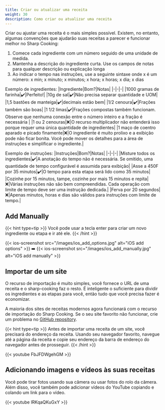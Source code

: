 ```yaml
---
title: Criar ou atualizar uma receita
weight: 30
description: Como criar ou atualizar uma receita
---
```


Criar ou ajustar uma receita é o mais simples possível. Existem, no entanto, algumas convenções que ajudarão suas receitas a parecer e funcionar melhor no Sharp Cooking:

1. Comece cada ingrediente com um número seguido de uma unidade de medida.
3. Mantenha a descrição do ingrediente curta. Use os campos de notas para qualquer descrição ou explicação longa
5. Ao indicar o tempo nas instruções, use a seguinte sintaxe onde x é um número: x min; x minuto; x minutos; x hora; x horas; x dia; x dias

Exemplo de ingredientes:
|Ingrediente|Bom?|Notas|
|-|-|-|
|1000 gramas de farinha|✔️|Perfeito!|
|10g de sal|✔️|Não precisa separar quantidade e UOM|
|1,5 bastões de manteiga|✔️|decimais estão bem|
|1/2 cenoura|✔️|Frações também são boas|
|1 1/2 limas|✔️|Frações compostas também funcionam. Observe que nenhuma conexão entre o número inteiro e a fração é necessária |
|1 ou 2 cenouras|❌|O recurso multiplicador não entenderá isso porque requer uma única quantidade de ingredientes|
|1 maço de coentro aparado e picado finamente|❌|O ingrediente é muito prolixo e a exibição pode não ficar bonita. Você pode mover os detalhes para a área de instruções e simplificar o ingrediente.|

Exemplo de instruções:
|Instruções|Bom?|Notas|
|-|-|-|
|Misture todos os ingredientes|✔️|A anotação do tempo não é necessária. Se omitido, uma quantidade de tempo configurável é assumida para exibição|
|Asse a 450F por 35 minutos|✔️|O tempo para esta etapa será lido como 35 minutos|
|Cozinhe por 15 minutos, tampe, cozinhe por mais 15 minutos e repita|❌|Várias instruções não são bem compreendidas. Cada operação com limite de tempo deve ser uma instrução dedicada.|
|Ferva por 20 segundos|❌|Apenas minutos, horas e dias são válidos para instruções com limite de tempo.|

## Add Manually
{{< hint type=tip >}}
Você pode usar a tecla enter para criar um novo ingrediente ou etapa e ir até ele.
{{< /hint >}}

{{< ios-screenshot src="/images/ios_add_options.jpg" alt="iOS add options" >}}
➡️
{{< ios-screenshot src="/images/ios_add_manually.jpg" alt="iOS add manually" >}}

## Importar de um site
O recurso de importação é muito simples, você fornece o URL de uma receita e o sharp-cooking faz o resto. É inteligente o suficiente para dividir os ingredientes e as etapas para você, então tudo que você precisa fazer é economizar.

A maioria dos sites de receitas modernos agora funcionará com o recurso de importação do Sharp Cooking. Se o seu site favorito não funcionar, crie um problema no [GitHub repository](https://github.com/jlucaspains/sharp-cooking-web/issues).

{{< hint type=tip >}}
Antes de importar uma receita de um site, você precisará do endereço da receita. Usando seu navegador favorito, navegue até a página da receita e copie seu endereço da barra de endereço do navegador antes de prosseguir.
{{< /hint >}}

{{< youtube FbJFDWgehGM >}}

## Adicionando imagens e vídeos às suas receitas
Você pode tirar fotos usando sua câmera ou usar fotos do rolo da câmera. Além disso, você também pode adicionar vídeos do YouTube copiando e colando um link para o vídeo.

{{< youtube lRKqaQKuGxY >}}